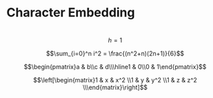 # Character Embedding

# 

$$h=1$$

$$\sum_{i=0}^n i^2 = \frac{(n^2+n)(2n+1)}{6}$$

$$\begin{pmatrix}a & b\\c & d\\\hline1 & 0\\0 & 1\end{pmatrix}$$

$$\left[\begin{matrix}1 & x & x^2 \\1 & y & y^2 \\1 & z & z^2 \\\end{matrix}\right]$$

